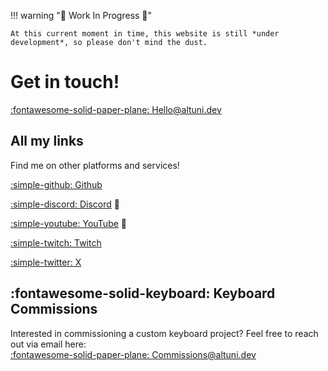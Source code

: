 <!-- Icon search: https://squidfunk.github.io/mkdocs-material/reference/icons-emojis/ -->

!!! warning "🚧 Work In Progress 🚧"

    At this current moment in time, this website is still *under development*, so please don't mind the dust.

# Get in touch!

[:fontawesome-solid-paper-plane: Hello@altuni.dev](mailto:hello@altuni.dev)

## All my links

Find me on other platforms and services!

[:simple-github: Github](https://github.com/altunidev)

[:simple-discord: Discord](#) 🚧

[:simple-youtube: YouTube](https://www.youtube.com/channel/UCJMK__7Mv8iSKGurKCWL9yA) 🚧

[:simple-twitch: Twitch](https://twitch.tv/altunidev)

[:simple-twitter: X](https://twitter.com/altunidev)

## :fontawesome-solid-keyboard: Keyboard Commissions

Interested in commissioning a custom keyboard project? Feel free to reach out via email here:    
[:fontawesome-solid-paper-plane: Commissions@altuni.dev](mailto:commissions@altuni.dev)
